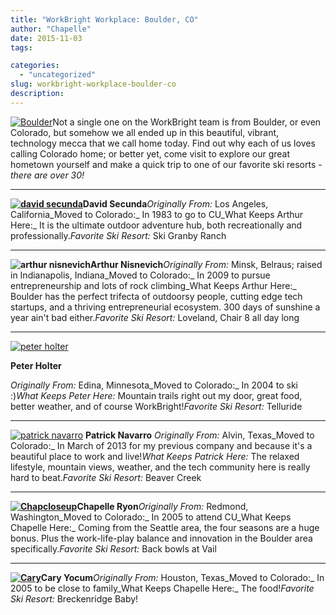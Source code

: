 ```yaml
---
title: "WorkBright Workplace: Boulder, CO"
author: "Chapelle"
date: 2015-11-03
tags:

categories:
  - "uncategorized"
slug: workbright-workplace-boulder-co
description: 
---
```

[![Boulder](/images/blog/workbright-workplace-boulder-co/Boulder-300x232.jpg)](https://workbright.com/wp-content/uploads/2015/11/Boulder.jpg)Not a single one on the WorkBright team is from Boulder, or even Colorado, but somehow we all ended up in this beautiful, vibrant, technology mecca that we call home today. Find out why each of us loves calling Colorado home; or better yet, come visit to explore our great hometown yourself and make a quick trip to one of our favorite ski resorts - _there are over 30!_  
  

* * *
  
  

 **[![david secunda](/images/blog/workbright-workplace-boulder-co/david-secunda-150x150.png)](https://workbright.com/wp-content/uploads/2015/04/david-secunda.png)David Secunda**_Originally From:_ Los Angeles, California_Moved to Colorado:_ In 1983 to go to CU_What Keeps Arthur Here:_ It is the ultimate outdoor adventure hub, both recreationally and professionally._Favorite Ski Resort:_ Ski Granby Ranch  
  

* * *
  
  

 **![arthur nisnevich](/images/blog/workbright-workplace-boulder-co/arthur-nisnevich-150x150.png)Arthur Nisnevich**_Originally From:_ Minsk, Belraus; raised in Indianapolis, Indiana_Moved to Colorado:_ In 2009 to pursue entrepreneurship and lots of rock climbing_What Keeps Arthur Here:_ Boulder has the perfect trifecta of outdoorsy people, cutting edge tech startups, and a thriving entrepreneurial ecosystem. 300 days of sunshine a year ain't bad either._Favorite Ski Resort:_ Loveland, Chair 8 all day long

  
  

* * *
  
  

[![peter holter](/images/blog/workbright-workplace-boulder-co/peter-holter-150x150.png)](https://workbright.com/wp-content/uploads/2015/04/peter-holter.png)

**Peter Holter**

_Originally From:_ Edina, Minnesota_Moved to Colorado:_ In 2004 to ski :)_What Keeps Peter Here:_ Mountain trails right out my door, great food, better weather, and of course WorkBright!_Favorite Ski Resort:_ Telluride

  
  

* * *
  
  

[![patrick navarro](/images/blog/workbright-workplace-boulder-co/patrick-navarro-150x150.png)](https://workbright.com/wp-content/uploads/2015/04/patrick-navarro.png) **Patrick Navarro** _Originally From:_ Alvin, Texas_Moved to Colorado:_ In March of 2013 for my previous company and because it's a beautiful place to work and live!_What Keeps Patrick Here:_ The relaxed lifestyle, mountain views, weather, and the tech community here is really hard to beat._Favorite Ski Resort:_ Beaver Creek

  
  

* * *
  
  

**[![Chapcloseup](/images/blog/workbright-workplace-boulder-co/Chapcloseup-150x150.png)](https://workbright.com/wp-content/uploads/2015/04/Chapcloseup.png)Chapelle Ryon**_Originally From:_ Redmond, Washington_Moved to Colorado:_ In 2005 to attend CU_What Keeps Chapelle Here:_ Coming from the Seattle area, the four seasons are a huge bonus. Plus the work-life-play balance and innovation in the Boulder area specifically._Favorite Ski Resort:_ Back bowls at Vail

  
  

* * *
  
  

**[![Cary](/images/blog/workbright-workplace-boulder-co/Cary-150x150.png)](https://workbright.com/wp-content/uploads/2015/04/Cary.png)Cary Yocum**_Originally From:_ Houston, Texas_Moved to Colorado:_ In 2005 to be close to family_What Keeps Chapelle Here:_ The food!_Favorite Ski Resort:_ Breckenridge Baby!
